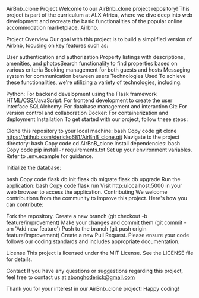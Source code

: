 AirBnb_clone Project 
Welcome to our AirBnb_clone project repository! This project is part of the curriculum at ALX Africa, where we dive deep into web development and recreate the basic functionalities of the popular online accommodation marketplace, Airbnb.

Project Overview
Our goal with this project is to build a simplified version of Airbnb, focusing on key features such as:

User authentication and authorization
Property listings with descriptions, amenities, and photosSearch functionality to find properties based on various criteria
Booking management for both guests and hosts
Messaging system for communication between users
Technologies Used
To achieve these functionalities, we're utilizing a variety of technologies, including:

Python: For backend development using the Flask framework
HTML/CSS/JavaScript: For frontend development to create the user interface
SQLAlchemy: For database management and interaction
Git: For version control and collaboration
Docker: For containerization and deployment
Installation
To get started with our project, follow these steps:

Clone this repository to your local machine:
bash
Copy code
git clone https://github.com/dericko681/AirBnB_clone.git
Navigate to the project directory:
bash
Copy code
cd AirBnB_clone
Install dependencies:
bash
Copy code
pip install -r requirements.txt
Set up your environment variables. Refer to .env.example for guidance.

Initialize the database:

bash
Copy code
flask db init
flask db migrate
flask db upgrade
Run the application:
bash
Copy code
flask run
Visit http://localhost:5000 in your web browser to access the application.
Contributing
We welcome contributions from the community to improve this project. Here's how you can contribute:

Fork the repository.
Create a new branch (git checkout -b feature/improvement)
Make your changes and commit them (git commit -am 'Add new feature')
Push to the branch (git push origin feature/improvement)
Create a new Pull Request.
Please ensure your code follows our coding standards and includes appropriate documentation.

License
This project is licensed under the MIT License. See the LICENSE file for details.

Contact
If you have any questions or suggestions regarding this project, feel free to contact us at abonghoderick@gmail.com

Thank you for your interest in our AirBnb_clone project! Happy coding!

